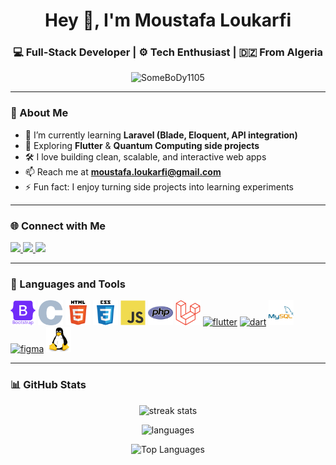 <h1 align="center">Hey 👋, I'm Moustafa Loukarfi</h1>
<h3 align="center">💻 Full-Stack Developer | ⚙️ Tech Enthusiast | 🇩🇿 From Algeria</h3>

<p align="center">
  <img src="https://komarev.com/ghpvc/?username=SomeBoDy1105&label=Profile%20views&color=0e75b6&style=flat" alt="SomeBoDy1105" />
</p>

---

### 🚀 About Me
- 🌱 I’m currently learning **Laravel (Blade, Eloquent, API integration)**
- 🧠 Exploring **Flutter** & **Quantum Computing side projects**
- 🛠️ I love building clean, scalable, and interactive web apps  
- 📫 Reach me at **moustafa.loukarfi@gmail.com**
- ⚡ Fun fact: I enjoy turning side projects into learning experiments

---

### 🌐 Connect with Me
<p align="left">
  <a href="mailto:moustafa.loukarfi@gmail.com" target="_blank">
    <img src="https://img.shields.io/badge/Email-D14836?style=for-the-badge&logo=gmail&logoColor=white"/>
  </a>
  <a href="https://www.linkedin.com/in/moustafa-loukarfi" target="_blank">
    <img src="https://img.shields.io/badge/LinkedIn-0077B5?style=for-the-badge&logo=linkedin&logoColor=white"/>
  </a>
  <a href="https://github.com/SomeBoDy1105" target="_blank">
    <img src="https://img.shields.io/badge/GitHub-171515?style=for-the-badge&logo=github&logoColor=white"/>
  </a>
</p>

---

### 🧰 Languages and Tools
<p align="left">
  <a href="https://getbootstrap.com" target="_blank"><img src="https://raw.githubusercontent.com/devicons/devicon/master/icons/bootstrap/bootstrap-plain-wordmark.svg" alt="bootstrap" width="40" height="40"/></a>
  <a href="https://www.w3schools.com/c/" target="_blank"><img src="https://raw.githubusercontent.com/devicons/devicon/master/icons/c/c-original.svg" alt="c" width="40" height="40"/></a>
  <a href="https://www.w3schools.com/html/" target="_blank"><img src="https://raw.githubusercontent.com/devicons/devicon/master/icons/html5/html5-original-wordmark.svg" alt="html5" width="40" height="40"/></a>
  <a href="https://www.w3schools.com/css/" target="_blank"><img src="https://raw.githubusercontent.com/devicons/devicon/master/icons/css3/css3-original-wordmark.svg" alt="css3" width="40" height="40"/></a>
  <a href="https://developer.mozilla.org/en-US/docs/Web/JavaScript" target="_blank"><img src="https://raw.githubusercontent.com/devicons/devicon/master/icons/javascript/javascript-original.svg" alt="javascript" width="40" height="40"/></a>
  <a href="https://www.php.net" target="_blank"><img src="https://raw.githubusercontent.com/devicons/devicon/master/icons/php/php-original.svg" alt="php" width="40" height="40"/></a>
  <a href="https://laravel.com" target="_blank"><img src="https://raw.githubusercontent.com/devicons/devicon/master/icons/laravel/laravel-original.svg" alt="laravel" width="40" height="40"/></a>
  <a href="https://flutter.dev" target="_blank"><img src="https://www.vectorlogo.zone/logos/flutterio/flutterio-icon.svg" alt="flutter" width="40" height="40"/></a>
  <a href="https://dart.dev" target="_blank"><img src="https://www.vectorlogo.zone/logos/dartlang/dartlang-icon.svg" alt="dart" width="40" height="40"/></a>
  <a href="https://www.mysql.com/" target="_blank"><img src="https://raw.githubusercontent.com/devicons/devicon/master/icons/mysql/mysql-original-wordmark.svg" alt="mysql" width="40" height="40"/></a>
  <a href="https://www.figma.com/" target="_blank"><img src="https://www.vectorlogo.zone/logos/figma/figma-icon.svg" alt="figma" width="40" height="40"/></a>
  <a href="https://www.linux.org/" target="_blank"><img src="https://raw.githubusercontent.com/devicons/devicon/master/icons/linux/linux-original.svg" alt="linux" width="40" height="40"/></a>
</p>

---

### 📊 GitHub Stats
<p align="center">
  <img src="https://github-readme-streak-stats.herokuapp.com/?user=SomeBoDy1105&theme=tokyonight" alt="streak stats" />
</p>

<p align="center">
  <img src="https://github-readme-stats.vercel.app/api/top-langs?username=SomeBoDy1105&show_icons=true&locale=en&layout=compact&theme=tokyonight" alt="languages" />
</p>

<p align="center">
  <img src="https://github-readme-stats.vercel.app/api/top-langs?username=SomeBoDy1105&layout=compact&theme=github_dark&hide_border=true" alt="Top Languages" />
</p>
